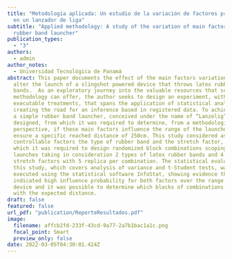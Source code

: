 ```yaml
---
title: "Metodología aplicada: Un estudio de la variación de factores principales
  en un lanzador de liga"
subtitle: "Applied methodology: A study of the variation of main factors in a
  rubber band launcher"
publication_types:
  - "3"
authors:
  - admin
author_notes:
  - Universidad Tecnológica de Panamá
abstract: This paper documents the effect of the main factors variation that
  alter the launch of a slingshot powered device that throws latex rubber
  bands.  As an exploratory journey into the valuable resources that scientific
  methodology can offer, the author seeks to design an experiment, with simple
  executable treatments, that spans the application of statistical analysis
  creating the road for an inference based in registered data. To achieve this,
  a simple rubber band launcher, conceived under the name of “Lanzelig”, was
  designed, from which it was required to determine, from a methodological
  perspective, if these main factors influence the range of the launcher to
  ensure a specific reached distance of 250cm. This study considered as main
  controllable factors the type of rubber band and the stretch factor, from
  which it was required to design randomized block combinations scoping 40
  launches taking in consideration 2 types of latex rubber bands and 4 different
  stretch factors with 5 replica per combination. The statistical evaluation of
  this study, which covers analysis of variance and t-Student tests, was
  executed using the statistical software InfoStat, showing evidence that
  indicated high influence probability for both factors over the range of the
  device and it was possible to determine which blocks of combinations complied
  with the expected distance.
draft: false
featured: false
url_pdf: "publication/ReporteResultados.pdf"
image:
  filename: affcb2fd-233f-43cd-9a77-2a7b1bac1a1c.png
  focal_point: Smart
  preview_only: false
date: 2022-03-05T04:30:01.424Z
---
```

